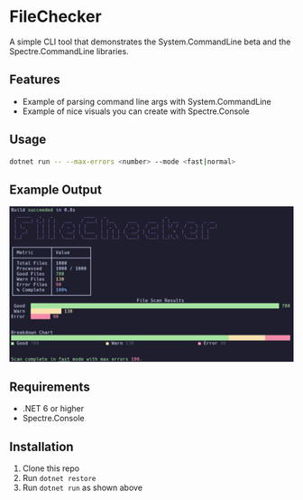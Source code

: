 
# FileChecker

A simple CLI tool that demonstrates the System.CommandLine beta and the Spectre.CommandLine libraries. 

## Features

* Example of parsing command line args with System.CommandLine
* Example of nice visuals you can create with Spectre.Console

## Usage

```bash
dotnet run -- --max-errors <number> --mode <fast|normal>
```

## Example Output

![Example](example.png)

## Requirements

* .NET 6 or higher
* Spectre.Console

## Installation

1. Clone this repo
2. Run `dotnet restore`
3. Run `dotnet run` as shown above
